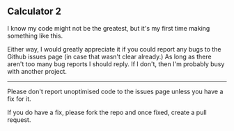 Calculator 2
---
I know my code might not be the greatest, but it's my first time making something like this.


Either way, I would greatly appreciate it if you could report any bugs to the Github issues page (in case that wasn't clear already.) As long as there aren't too many bug reports I should reply. If I don't, then I'm probably busy with another project.

---

Please don't report unoptimised code to the issues page unless you have a fix for it.

If you do have a fix, please fork the repo and once fixed, create a pull request.